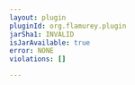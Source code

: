 ```yaml
---
layout: plugin
pluginId: org.flamurey.plugin
jarSha1: INVALID
isJarAvailable: true
error: NONE
violations: []

---
```

